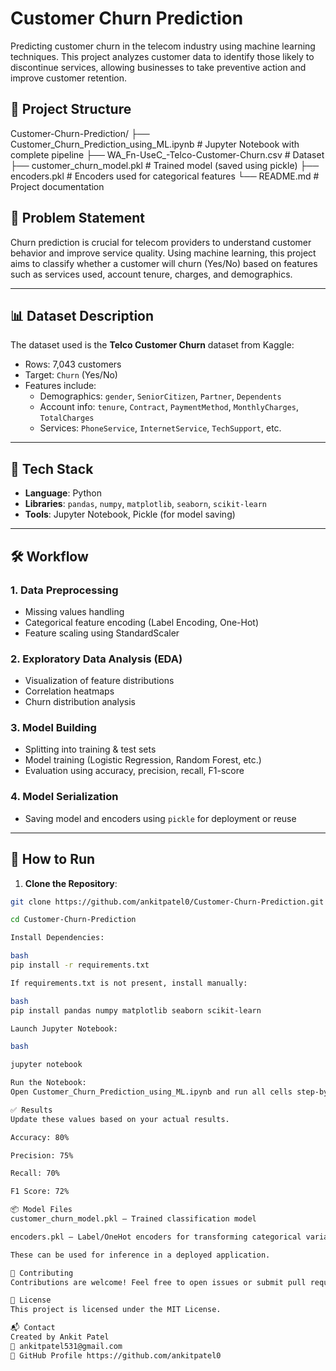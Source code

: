 #  Customer Churn Prediction

Predicting customer churn in the telecom industry using machine learning techniques. This project analyzes customer data to identify those likely to discontinue services, allowing businesses to take preventive action and improve customer retention.

## 📁 Project Structure

Customer-Churn-Prediction/
├── Customer_Churn_Prediction_using_ML.ipynb # Jupyter Notebook with complete pipeline
├── WA_Fn-UseC_-Telco-Customer-Churn.csv # Dataset
├── customer_churn_model.pkl # Trained model (saved using pickle)
├── encoders.pkl # Encoders used for categorical features
└── README.md # Project documentation


## 📌 Problem Statement

Churn prediction is crucial for telecom providers to understand customer behavior and improve service quality. Using machine learning, this project aims to classify whether a customer will churn (Yes/No) based on features such as services used, account tenure, charges, and demographics.

---

## 📊 Dataset Description

The dataset used is the **Telco Customer Churn** dataset from Kaggle:
- Rows: 7,043 customers
- Target: `Churn` (Yes/No)
- Features include:
  - Demographics: `gender`, `SeniorCitizen`, `Partner`, `Dependents`
  - Account info: `tenure`, `Contract`, `PaymentMethod`, `MonthlyCharges`, `TotalCharges`
  - Services: `PhoneService`, `InternetService`, `TechSupport`, etc.

---

## 🧰 Tech Stack

- **Language**: Python
- **Libraries**: `pandas`, `numpy`, `matplotlib`, `seaborn`, `scikit-learn`
- **Tools**: Jupyter Notebook, Pickle (for model saving)

---

## 🛠️ Workflow

### 1. Data Preprocessing
- Missing values handling
- Categorical feature encoding (Label Encoding, One-Hot)
- Feature scaling using StandardScaler

### 2. Exploratory Data Analysis (EDA)
- Visualization of feature distributions
- Correlation heatmaps
- Churn distribution analysis

### 3. Model Building
- Splitting into training & test sets
- Model training (Logistic Regression, Random Forest, etc.)
- Evaluation using accuracy, precision, recall, F1-score

### 4. Model Serialization
- Saving model and encoders using `pickle` for deployment or reuse

---

## 🚀 How to Run

1. **Clone the Repository**:
```bash
git clone https://github.com/ankitpatel0/Customer-Churn-Prediction.git

cd Customer-Churn-Prediction

Install Dependencies:

bash
pip install -r requirements.txt

If requirements.txt is not present, install manually:

bash
pip install pandas numpy matplotlib seaborn scikit-learn

Launch Jupyter Notebook:

bash

jupyter notebook

Run the Notebook:
Open Customer_Churn_Prediction_using_ML.ipynb and run all cells step-by-step.

✅ Results
Update these values based on your actual results.

Accuracy: 80%

Precision: 75%

Recall: 70%

F1 Score: 72%

📦 Model Files
customer_churn_model.pkl – Trained classification model

encoders.pkl – Label/OneHot encoders for transforming categorical variables

These can be used for inference in a deployed application.

🤝 Contributing
Contributions are welcome! Feel free to open issues or submit pull requests to enhance the model or add deployment support (e.g., using Flask or Streamlit).

📄 License
This project is licensed under the MIT License.

📬 Contact
Created by Ankit Patel
📧 ankitpatel531@gmail.com
🔗 GitHub Profile https://github.com/ankitpatel0
